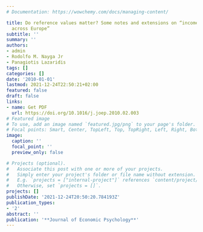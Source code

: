 ```yaml
---
# Documentation: https://wowchemy.com/docs/managing-content/

title: Do reference values matter? Some notes and extensions on “income and happiness
  across Europe”
subtitle: ''
summary: ''
authors:
- admin
- Rodolfo M. Nayga Jr
- Panagiotis Lazaridis
tags: []
categories: []
date: '2010-01-01'
lastmod: 2021-12-24T22:50:21+02:00
featured: false
draft: false
links: 
- name: Get PDF
  url: https://doi.org/10.1016/j.joep.2010.02.003
# Featured image
# To use, add an image named `featured.jpg/png` to your page's folder.
# Focal points: Smart, Center, TopLeft, Top, TopRight, Left, Right, BottomLeft, Bottom, BottomRight.
image:
  caption: ''
  focal_point: ''
  preview_only: false

# Projects (optional).
#   Associate this post with one or more of your projects.
#   Simply enter your project's folder or file name without extension.
#   E.g. `projects = ["internal-project"]` references `content/project/deep-learning/index.md`.
#   Otherwise, set `projects = []`.
projects: []
publishDate: '2021-12-24T20:50:20.784193Z'
publication_types:
- '2'
abstract: ''
publication: '**Journal of Economic Psychology**'
---
```

